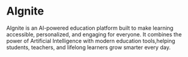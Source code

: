 # AIgnite
AIgnite is an AI-powered education platform built to make learning accessible, personalized, and engaging for everyone. It combines the power of Artificial Intelligence with modern education tools,helping students, teachers, and lifelong learners grow smarter every day.
